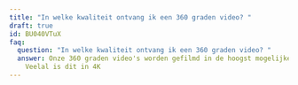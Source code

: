 ```yaml
---
title: "In welke kwaliteit ontvang ik een 360 graden video? "
draft: true
id: BU040VTuX
faq:
  question: "In welke kwaliteit ontvang ik een 360 graden video? "
  answer: Onze 360 graden video's worden gefilmd in de hoogst mogelijke kwaliteit.
    Veelal is dit in 4K
---
```

